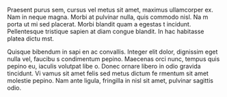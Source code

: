 Praesent purus sem, cursus vel metus sit amet, maximus ullamcorper ex.
 Nam in neque magna. Morbi at pulvinar nulla, quis commodo nisl. Na
 m porta ut
  mi sed placerat. Morbi blandit quam a egestas t
 incidunt. 
 Pellentesque tristique sapien at diam congue blandit. In hac habitasse platea dictu
 mst. 

 Quisque bibendum in sapi
 en ac convallis. Integer elit dolor, dignissim eget nulla vel, faucibu
 s condimentum pepino. Maecenas orci nunc, tempus quis pepino eu, iaculis volutpat libe
 o. Donec ornare libero in odio gravida tincidunt. Vi
 vamus sit amet felis sed metus dictum fe
 rmentum sit amet molestie pepino. Nam ante ligula, fringilla in nisl sit amet, pulvinar sagittis odio. 
    